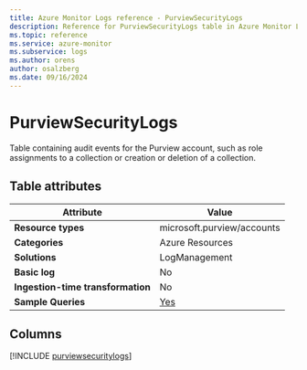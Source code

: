 ```yaml
---
title: Azure Monitor Logs reference - PurviewSecurityLogs
description: Reference for PurviewSecurityLogs table in Azure Monitor Logs.
ms.topic: reference
ms.service: azure-monitor
ms.subservice: logs
ms.author: orens
author: osalzberg
ms.date: 09/16/2024
---
```


# PurviewSecurityLogs

Table containing audit events for the Purview account, such as role assignments to a collection or creation or deletion of a collection.


## Table attributes

|Attribute|Value|
|---|---|
|**Resource types**|microsoft.purview/accounts|
|**Categories**|Azure Resources|
|**Solutions**| LogManagement|
|**Basic log**|No|
|**Ingestion-time transformation**|No|
|**Sample Queries**|[Yes](/azure/azure-monitor/reference/queries/purviewsecuritylogs)|



## Columns
  
[!INCLUDE [purviewsecuritylogs](~/reusable-content/ce-skilling/azure/includes/azure-monitor/reference/tables/purviewsecuritylogs-include.md)]
